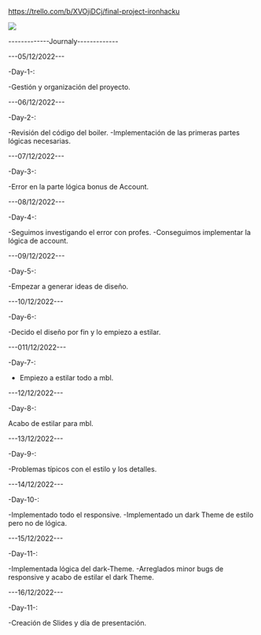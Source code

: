 https://trello.com/b/XVOjiDCj/final-project-ironhacku

<img src= "https://www.aial.es/wp-content/uploads/2018/11/Logo-Ironhack.jpg">

-------------Journaly-------------

---05/12/2022---

-Day-1-:

-Gestión y organización del proyecto.

---06/12/2022---

-Day-2-:

-Revisión del código del boiler.
-Implementación de las primeras partes lógicas necesarias.

---07/12/2022---

-Day-3-:

-Error en la parte lógica bonus de Account.

---08/12/2022---

-Day-4-:

-Seguimos investigando el error con profes.
-Conseguimos implementar la lógica de account.

---09/12/2022---

-Day-5-:

-Empezar a generar ideas de diseño.

---10/12/2022---

-Day-6-:

-Decido el diseño por fin y lo empiezo a estilar.

---011/12/2022---

-Day-7-:

- Empiezo a estilar todo a mbl.

---12/12/2022---

-Day-8-:

Acabo de estilar para mbl.

---13/12/2022---

-Day-9-:

-Problemas típicos con el estilo y los detalles.

---14/12/2022---

-Day-10-:

-Implementado todo el responsive.
-Implementado un dark Theme de estilo pero no de lógica.

---15/12/2022---

-Day-11-:

-Implementada lógica del dark-Theme.
-Arreglados minor bugs de responsive y acabo de estilar el dark Theme.

---16/12/2022---

-Day-11-:

-Creación de Slides y día de presentación.
